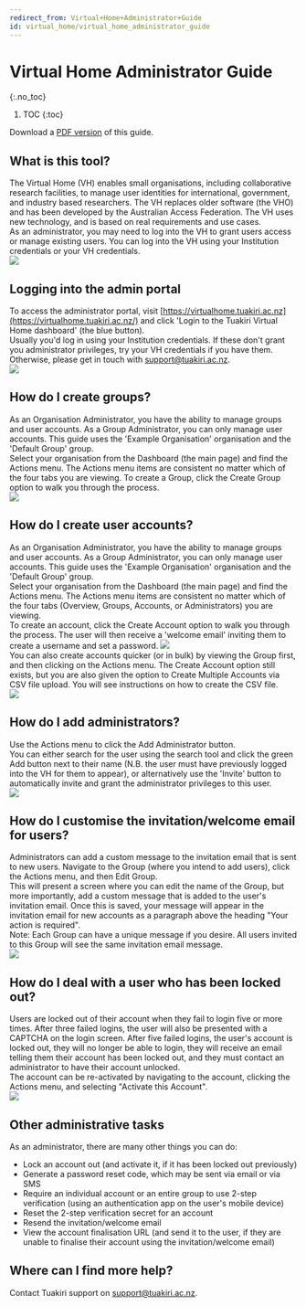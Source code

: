 ```yaml
---
redirect_from: Virtual+Home+Administrator+Guide
id: virtual_home/virtual_home_administrator_guide
---
```

# Virtual Home Administrator Guide
{:.no_toc}

1. TOC
{:toc}

Download a [PDF version](https://reannz.atlassian.net/wiki/download/attachments/3815538771/VH%20Admin%20Guide%20v3.pdf?version=1&modificationDate=1412248328000&cacheVersion=1&api=v2) of this guide.

## What is this tool?

The Virtual Home (VH) enables small organisations, including collaborative research facilities, to manage user identities for international, government, and industry based researchers. The VH replaces older software (the VHO) and has been developed by the Australian Access Federation. The VH uses new technology, and is based on real requirements and use cases.  
As an administrator, you may need to log into the VH to grant users access or manage existing users. You can log into the VH using your Institution credentials or your VH credentials.  
![](https://reannz.atlassian.net/wiki/download/attachments/3815538771/worddav4f6d8952888bf3536aa2ef60f3d6d015.png?api=v2)  
  

## Logging into the admin portal

To access the administrator portal, visit [https://virtualhome.tuakiri.ac.nz](https://virtualhome.tuakiri.ac.nz/) and click 'Login to the Tuakiri Virtual Home dashboard' (the blue button).  
Usually you'd log in using your Institution credentials. If these don't grant you administrator privileges, try your VH credentials if you have them. Otherwise, please get in touch with [support@tuakiri.ac.nz](mailto:support@tuakiri.ac.nz).  
![](https://reannz.atlassian.net/wiki/download/attachments/3815538771/worddavbd2c9e0188227468a2bbc7c84044dd97.png?api=v2)  
  

## How do I create groups?

As an Organisation Administrator, you have the ability to manage groups and user accounts. As a Group Administrator, you can only manage user accounts. This guide uses the 'Example Organisation' organisation and the 'Default Group' group.  
Select your organisation from the Dashboard (the main page) and find the Actions menu. The Actions menu items are consistent no matter which of the four tabs you are viewing. To create a Group, click the Create Group option to walk you through the process.  
![](https://reannz.atlassian.net/wiki/download/attachments/3815538771/worddav3ac6a18fdb1234487301c8e8fe34f02f.png?api=v2)  

## How do I create user accounts?

As an Organisation Administrator, you have the ability to manage groups and user accounts. As a Group Administrator, you can only manage user accounts. This guide uses the 'Example Organisation' organisation and the 'Default Group' group.  
Select your organisation from the Dashboard (the main page) and find the Actions menu. The Actions menu items are consistent no matter which of the four tabs (Overview, Groups, Accounts, or Administrators) you are viewing.  
To create an account, click the Create Account option to walk you through the process. The user will then receive a 'welcome email' inviting them to create a username and set a password. ![](https://reannz.atlassian.net/wiki/download/attachments/3815538771/worddav67f703f30fa0b527124cced44bda0b12.png?api=v2)  
You can also create accounts quicker (or in bulk) by viewing the Group first, and then clicking on the Actions menu. The Create Account option still exists, but you are also given the option to Create Multiple Accounts via CSV file upload. You will see instructions on how to create the CSV file.  
![](https://reannz.atlassian.net/wiki/download/attachments/3815538771/worddavbe8a73072e0ecbca5251f8166e676921.png?api=v2)  
  
  

## How do I add administrators?

Use the Actions menu to click the Add Administrator button.  
You can either search for the user using the search tool and click the green Add button next to their name (N.B. the user must have previously logged into the VH for them to appear), or alternatively use the 'Invite' button to automatically invite and grant the administrator privileges to this user.  
![](https://reannz.atlassian.net/wiki/download/attachments/3815538771/worddavb592beabeade1e97e149dbb2426871b9.png?api=v2)  
  

## How do I customise the invitation/welcome email for users?

Administrators can add a custom message to the invitation email that is sent to new users. Navigate to the Group (where you intend to add users), click the Actions menu, and then Edit Group.  
This will present a screen where you can edit the name of the Group, but more importantly, add a custom message that is added to the user's invitation email. Once this is saved, your message will appear in the invitation email for new accounts as a paragraph above the heading "Your action is required".  
Note: Each Group can have a unique message if you desire. All users invited to this Group will see the same invitation email message.  
![](https://reannz.atlassian.net/wiki/download/attachments/3815538771/worddav6cfe1a11f3e0a07d1a7835609809d34b.png?api=v2)

## How do I deal with a user who has been locked out?

Users are locked out of their account when they fail to login five or more times. After three failed logins, the user will also be presented with a CAPTCHA on the login screen. After five failed logins, the user's account is locked out, they will no longer be able to login, they will receive an email telling them their account has been locked out, and they must contact an administrator to have their account unlocked.  
The account can be re-activated by navigating to the account, clicking the Actions menu, and selecting "Activate this Account".  
![](https://reannz.atlassian.net/wiki/download/attachments/3815538771/worddav662041e3eade4796f9d997faf6a7e034.png?api=v2)  
  

## Other administrative tasks

As an administrator, there are many other things you can do:

*   Lock an account out (and activate it, if it has been locked out previously)
*   Generate a password reset code, which may be sent via email or via SMS
*   Require an individual account or an entire group to use 2-step verification (using an authentication app on the user's mobile device)
*   Reset the 2-step verification secret for an account
*   Resend the invitation/welcome email
*   View the account finalisation URL (and send it to the user, if they are unable to finalise their account using the invitation/welcome email)

## Where can I find more help?

Contact Tuakiri support on [support@tuakiri.ac.nz](mailto:support@tuakiri.ac.nz.).
